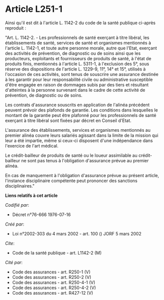 # Article L251-1

Ainsi qu'il est dit à l'article L. 1142-2 du code de la santé publique ci-après reproduit :

"Art. L. 1142-2. - Les professionnels de santé exerçant à titre libéral, les établissements de santé, services de santé et
organismes mentionnés à l'article L. 1142-1, et toute autre personne morale, autre que l'Etat, exerçant des activités de
prévention, de diagnostic ou de soins ainsi que les producteurs, exploitants et fournisseurs de produits de santé, à l'état
de produits finis, mentionnés à l'article L. 5311-1, à l'exclusion des 5°, sous réserve des dispositions de l'article L.
1229-9, 11°, 14° et 15°, utilisés à l'occasion de ces activités, sont tenus de souscrire une assurance destinée à les
garantir pour leur responsabilité civile ou administrative susceptible d'être engagée en raison de dommages subis par des
tiers et résultant d'atteintes à la personne survenant dans le cadre de cette activité de prévention, de diagnostic ou de
soins.

Les contrats d'assurance souscrits en application de l'alinéa précédent peuvent prévoir des plafonds de garantie. Les
conditions dans lesquelles le montant de la garantie peut être plafonné pour les professionnels de santé exerçant à titre
libéral sont fixées par décret en Conseil d'Etat.

L'assurance des établissements, services et organismes mentionnés au premier alinéa couvre leurs salariés agissant dans la
limite de la mission qui leur a été impartie, même si ceux-ci disposent d'une indépendance dans l'exercice de l'art médical.

Le crédit-bailleur de produits de santé ou le loueur assimilable au crédit-bailleur ne sont pas tenus à l'obligation
d'assurance prévue au premier alinéa.

En cas de manquement à l'obligation d'assurance prévue au présent article, l'instance disciplinaire compétente peut prononcer
des sanctions disciplinaires."

**Liens relatifs à cet article**

_Codifié par_:

  - Décret n°76-666 1976-07-16

_Créé par_:

  - Loi n°2002-303 du 4 mars 2002 - art. 100 () JORF 5 mars 2002

_Cite_:

  - Code de la santé publique - art. L1142-2 (M)

_Cité par_:

  - Code des assurances - art. R250-1 (V)
  - Code des assurances - art. R250-2 (V)
  - Code des assurances - art. R250-4-1 (V)
  - Code des assurances - art. R250-4-2 (V)
  - Code des assurances - art. R427-12 (V)
